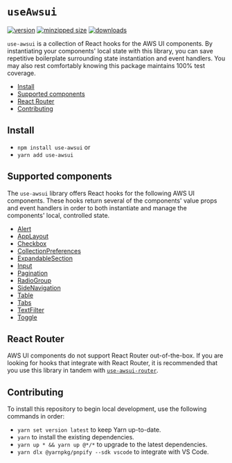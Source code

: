 # `useAwsui`

[![version](https://img.shields.io/npm/v/use-awsui.svg)](https://www.npmjs.com/package/use-awsui)
[![minzipped size](https://img.shields.io/bundlephobia/minzip/use-awsui.svg)](https://www.npmjs.com/package/use-awsui)
[![downloads](https://img.shields.io/npm/dt/use-awsui.svg)](https://www.npmjs.com/package/use-awsui)

`use-awsui` is a collection of React hooks for the AWS UI components. By
instantiating your components' local state with this library, you can save
repetitive boilerplate surrounding state instantiation and event handlers. You
may also rest comfortably knowing this package maintains 100% test coverage.

- [Install](#install)
- [Supported components](#supported-components)
- [React Router](#react-router)
- [Contributing](#contributing)

## Install

- `npm install use-awsui` or
- `yarn add use-awsui`

## Supported components

The `use-awsui` library offers React hooks for the following AWS UI components.
These hooks return several of the components' value props and event handlers in
order to both instantiate and manage the components' local, controlled state.

- [Alert](https://github.com/CharlesStover/use-awsui/blob/master/docs/use-alert.md)
- [AppLayout](https://github.com/CharlesStover/use-awsui/blob/master/docs/use-app-layout.md)
- [Checkbox](https://github.com/CharlesStover/use-awsui/blob/master/docs/use-checkbox.md)
- [CollectionPreferences](https://github.com/CharlesStover/use-awsui/blob/master/docs/use-collection-preferences.md)
- [ExpandableSection](https://github.com/CharlesStover/use-awsui/blob/master/docs/use-expandable-section.md)
- [Input](https://github.com/CharlesStover/use-awsui/blob/master/docs/use-input.md)
- [Pagination](https://github.com/CharlesStover/use-awsui/blob/master/docs/use-pagination.md)
- [RadioGroup](https://github.com/CharlesStover/use-awsui/blob/master/docs/use-radio-group.md)
- [SideNavigation](https://github.com/CharlesStover/use-awsui/blob/master/docs/use-side-navigation.md)
- [Table](https://github.com/CharlesStover/use-awsui/blob/master/docs/use-table.md)
- [Tabs](https://github.com/CharlesStover/use-awsui/blob/master/docs/use-tabs.md)
- [TextFilter](https://github.com/CharlesStover/use-awsui/blob/master/docs/use-text-filter.md)
- [Toggle](https://github.com/CharlesStover/use-awsui/blob/master/docs/use-toggle.md)

## React Router

AWS UI components do not support React Router out-of-the-box. If you are looking
for hooks that integrate with React Router, it is recommended that you use this
library in tandem with
[`use-awsui-router`](https://www.npmjs.com/package/use-awsui-router).

## Contributing

To install this repository to begin local development, use the following
commands in order:

- `yarn set version latest` to keep Yarn up-to-date.
- `yarn` to install the existing dependencies.
- `yarn up * && yarn up @*/*` to upgrade to the latest dependencies.
- `yarn dlx @yarnpkg/pnpify --sdk vscode` to integrate with VS Code.
